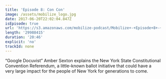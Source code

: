```yaml
---
title: 'Episode 8: Con Con'
image: /assets/mobilize_logo.jpg
date: 2017-06-20T22:02:04.847Z
isEpisode: true
url: 'https://s3.amazonaws.com/mobilize-podcast/Mobilize+-+Episode+8+-+Con+Con.mp3'
length: '29988415'
duration: '20:46'
explicit: 'no'
trackId: none
---
```

“Google Docuvist” Amber Sexton explains the New York State Constitutional Convention Referendum, a little-known ballot initiative that could have a very large impact for the people of New York for generations to come.



